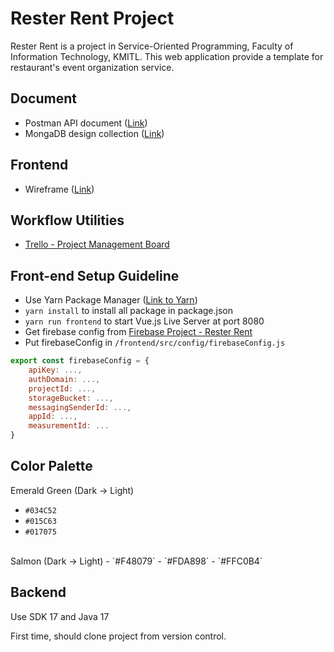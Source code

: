 # Rester Rent Project
Rester Rent is a project in Service-Oriented Programming, Faculty of Information Technology, KMITL. This web application provide a template for restaurant's event organization service.
## Document
- Postman API document ([Link](https://documenter.getpostman.com/view/14185907/UVJeEFff))
- MongaDB design collection ([Link](https://docs.google.com/spreadsheets/d/1cJCTlVGoJx0i0lNmKZo-czlYQ2V0G2wQmDEtPqYuPM4/edit?usp=sharing))
## Frontend
- Wireframe ([Link](https://wireframepro.mockflow.com/view/MAzIxMwcbnb#/page/fbe793cb8bfb43e8b3ffa3287c257692))
## Workflow Utilities
- [Trello - Project Management Board](https://trello.com/b/gaNjzTMl/resterrent)

## Front-end Setup Guideline
- Use Yarn Package Manager ([Link to Yarn](https://classic.yarnpkg.com/lang/en/docs/install/#mac-stable))
- `yarn install` to install all package in package.json
- `yarn run frontend` to start Vue.js Live Server at port 8080
- Get firebase config from [Firebase Project - Rester Rent](https://console.firebase.google.com/u/0/project/rester-rent/settings/general)
- Put firebaseConfig in `/frontend/src/config/firebaseConfig.js`
```js
export const firebaseConfig = {
    apiKey: ...,
    authDomain: ...,
    projectId: ...,
    storageBucket: ...,
    messagingSenderId: ...,
    appId: ...,
    measurementId: ...
}
```

## Color Palette
Emerald Green (Dark -> Light)
- `#034C52`
- `#015C63`
- `#017075`
<br />
Salmon (Dark -> Light)
- `#F48079`
- `#FDA898`
- `#FFC0B4`

## Backend



Use SDK 17 and Java 17

First time, should clone project from version control.
